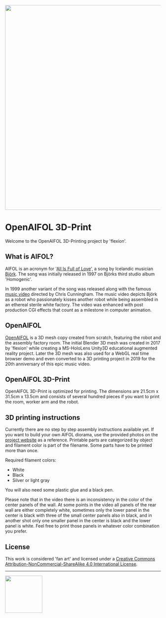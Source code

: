 <img src="https://openaifol.flexion.io/cdn/img/3dprint_01.JPG" width="660">

# OpenAIFOL 3D-Print
Welcome to the OpenAIFOL 3D-Printing project by 'flexion'.

## What is AIFOL?
AIFOL is an acronym for '[All Is Full of Love](https://en.wikipedia.org/wiki/All_Is_Full_of_Love)', a song by Icelandic musician [Björk](https://en.wikipedia.org/wiki/Bj%C3%B6rk). 
The song was initially released in 1997 on Björks third studio album 'Homogenic'.

In 1999 another variant of the song was released along with the famous [music video](https://www.youtube.com/watch?v=u0cS1FaKPWY) directed by Chris Cunningham.
The music video depicts Björk as a robot who passionately kisses another robot while being assembled in an ethereal sterile white factory. The video was enhanced with post production CGI effects that count as a milestone in computer animation.

## OpenAIFOL
[OpenAIFOL](https://openaifol.flexion.io) is a 3D mesh copy created from scratch, featuring the robot and the assembly factory room. The initial Blender 3D mesh was created in 2017 by 'flexion' while creating a MS-HoloLens Unity3D educational augmented reality project. Later the 3D mesh was also used for a WebGL real time browser demo and even converted to a 3D printing project in 2019 for the 20th anniversary of this epic music video.

## OpenAIFOL 3D-Print
OpenAIFOL 3D-Print is optimized for printing. The dimensions are 21.5cm x 31.5cm x 13.5cm and consists of several hundred pieces if you want to print the room, worker arm and the robot.

## 3D printing instructions
Currently there are no step by step assembly instructions available yet. If you want to build your own AIFOL diorama, use the provided photos on the [project website](https://openaifol.flexion.io) as a reference. Printable parts are categorized by object and filament color is part of the filename. Some parts have to be printed more than once.

Required filament colors:
 - White
 - Black
 - Silver or light gray
 
You will also need some plastic glue and a black pen.

Please note that in the video there is an inconsistency in the color of the center panels of the wall. At some points in the video all panels of the rear wall are either completely white, sometimes only the lower panel in the center is black with three of the small center panels also in black, and in another shot only one smaller panel in the center is black and the lower panel is white. Feel free to print those panels in whatever color combination you prefer.

## License
This work is considered 'fan art' and licensed under a [Creative Commons Attribution-NonCommercial-ShareAlike 4.0 International License](http://creativecommons.org/licenses/by-nc-sa/4.0/).

<hr><img src="https://www.flexion.ch/cdn/img/flexion.svg" width="120">